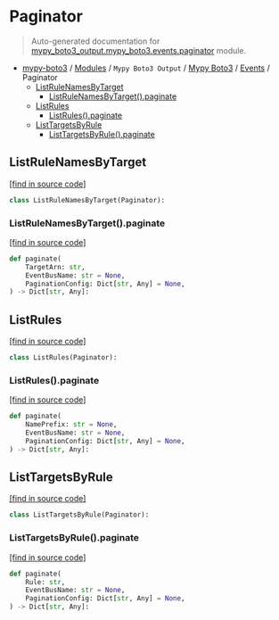 # Paginator

> Auto-generated documentation for [mypy_boto3_output.mypy_boto3.events.paginator](https://github.com/vemel/mypy_boto3/blob/master/mypy_boto3_output/mypy_boto3/events/paginator.py) module.

- [mypy-boto3](../../../README.md#mypy_boto3) / [Modules](../../../MODULES.md#mypy-boto3-modules) / `Mypy Boto3 Output` / [Mypy Boto3](../index.md#mypy-boto3) / [Events](index.md#events) / Paginator
    - [ListRuleNamesByTarget](#listrulenamesbytarget)
        - [ListRuleNamesByTarget().paginate](#listrulenamesbytargetpaginate)
    - [ListRules](#listrules)
        - [ListRules().paginate](#listrulespaginate)
    - [ListTargetsByRule](#listtargetsbyrule)
        - [ListTargetsByRule().paginate](#listtargetsbyrulepaginate)

## ListRuleNamesByTarget

[[find in source code]](https://github.com/vemel/mypy_boto3/blob/master/mypy_boto3_output/mypy_boto3/events/paginator.py#L9)

```python
class ListRuleNamesByTarget(Paginator):
```

### ListRuleNamesByTarget().paginate

[[find in source code]](https://github.com/vemel/mypy_boto3/blob/master/mypy_boto3_output/mypy_boto3/events/paginator.py#L12)

```python
def paginate(
    TargetArn: str,
    EventBusName: str = None,
    PaginationConfig: Dict[str, Any] = None,
) -> Dict[str, Any]:
```

## ListRules

[[find in source code]](https://github.com/vemel/mypy_boto3/blob/master/mypy_boto3_output/mypy_boto3/events/paginator.py#L21)

```python
class ListRules(Paginator):
```

### ListRules().paginate

[[find in source code]](https://github.com/vemel/mypy_boto3/blob/master/mypy_boto3_output/mypy_boto3/events/paginator.py#L24)

```python
def paginate(
    NamePrefix: str = None,
    EventBusName: str = None,
    PaginationConfig: Dict[str, Any] = None,
) -> Dict[str, Any]:
```

## ListTargetsByRule

[[find in source code]](https://github.com/vemel/mypy_boto3/blob/master/mypy_boto3_output/mypy_boto3/events/paginator.py#L33)

```python
class ListTargetsByRule(Paginator):
```

### ListTargetsByRule().paginate

[[find in source code]](https://github.com/vemel/mypy_boto3/blob/master/mypy_boto3_output/mypy_boto3/events/paginator.py#L36)

```python
def paginate(
    Rule: str,
    EventBusName: str = None,
    PaginationConfig: Dict[str, Any] = None,
) -> Dict[str, Any]:
```
